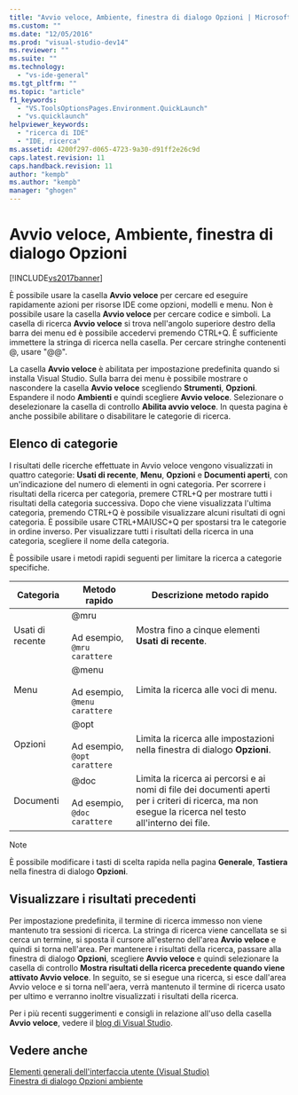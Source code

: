 ```yaml
---
title: "Avvio veloce, Ambiente, finestra di dialogo Opzioni | Microsoft Docs"
ms.custom: ""
ms.date: "12/05/2016"
ms.prod: "visual-studio-dev14"
ms.reviewer: ""
ms.suite: ""
ms.technology: 
  - "vs-ide-general"
ms.tgt_pltfrm: ""
ms.topic: "article"
f1_keywords: 
  - "VS.ToolsOptionsPages.Environment.QuickLaunch"
  - "vs.quicklaunch"
helpviewer_keywords: 
  - "ricerca di IDE"
  - "IDE, ricerca"
ms.assetid: 4200f297-d065-4723-9a30-d91ff2e26c9d
caps.latest.revision: 11
caps.handback.revision: 11
author: "kempb"
ms.author: "kempb"
manager: "ghogen"
---
```

# Avvio veloce, Ambiente, finestra di dialogo Opzioni
[!INCLUDE[vs2017banner](../../code-quality/includes/vs2017banner.md)]

È possibile usare la casella **Avvio veloce** per cercare ed eseguire rapidamente azioni per risorse IDE come opzioni, modelli e menu.  Non è possibile usare la casella **Avvio veloce** per cercare codice e simboli.  La casella di ricerca **Avvio veloce** si trova nell'angolo superiore destro della barra dei menu ed è possibile accedervi premendo CTRL\+Q.  È sufficiente immettere la stringa di ricerca nella casella.  Per cercare stringhe contenenti @, usare "@@".  
  
 La casella **Avvio veloce** è abilitata per impostazione predefinita quando si installa Visual Studio.  Sulla barra dei menu è possibile mostrare o nascondere la casella **Avvio veloce** scegliendo **Strumenti**, **Opzioni**.  Espandere il nodo **Ambienti** e quindi scegliere **Avvio veloce**.  Selezionare o deselezionare la casella di controllo **Abilita avvio veloce**.  In questa pagina è anche possibile abilitare o disabilitare le categorie di ricerca.  
  
## Elenco di categorie  
 I risultati delle ricerche effettuate in Avvio veloce vengono visualizzati in quattro categorie: **Usati di recente**, **Menu**, **Opzioni** e **Documenti aperti**, con un'indicazione del numero di elementi in ogni categoria.  Per scorrere i risultati della ricerca per categoria, premere CTRL\+Q per mostrare tutti i risultati della categoria successiva.  Dopo che viene visualizzata l'ultima categoria, premendo CTRL\+Q è possibile visualizzare alcuni risultati di ogni categoria.  È possibile usare CTRL\+MAIUSC\+Q per spostarsi tra le categorie in ordine inverso.  Per visualizzare tutti i risultati della ricerca in una categoria, scegliere il nome della categoria.  
  
 È possibile usare i metodi rapidi seguenti per limitare la ricerca a categorie specifiche.  
  
|Categoria|Metodo rapido|Descrizione metodo rapido|  
|---------------|-------------------|-------------------------------|  
|Usati di recente|@mru<br /><br /> Ad esempio, `@mru carattere`|Mostra fino a cinque elementi **Usati di recente**.|  
|Menu|@menu<br /><br /> Ad esempio, `@menu carattere`|Limita la ricerca alle voci di menu.|  
|Opzioni|@opt<br /><br /> Ad esempio, `@opt carattere`|Limita la ricerca alle impostazioni nella finestra di dialogo **Opzioni**.|  
|Documenti|@doc<br /><br /> Ad esempio, `@doc carattere`|Limita la ricerca ai percorsi e ai nomi di file dei documenti aperti per i criteri di ricerca, ma non esegue la ricerca nel testo all'interno dei file.|  
  
> [!NOTE]
>  È possibile modificare i tasti di scelta rapida nella pagina **Generale**, **Tastiera** nella finestra di dialogo **Opzioni**.  
  
## Visualizzare i risultati precedenti  
 Per impostazione predefinita, il termine di ricerca immesso non viene mantenuto tra sessioni di ricerca.  La stringa di ricerca viene cancellata se si cerca un termine, si sposta il cursore all'esterno dell'area **Avvio veloce** e quindi si torna nell'area.  Per mantenere i risultati della ricerca, passare alla finestra di dialogo **Opzioni**, scegliere **Avvio veloce** e quindi selezionare la casella di controllo **Mostra risultati della ricerca precedente quando viene attivato Avvio veloce**.  In seguito, se si esegue una ricerca, si esce dall'area Avvio veloce e si torna nell'aera, verrà mantenuto il termine di ricerca usato per ultimo e verranno inoltre visualizzati i risultati della ricerca.  
  
 Per i più recenti suggerimenti e consigli in relazione all'uso della casella **Avvio veloce**, vedere il [blog di Visual Studio](http://go.microsoft.com/fwlink/?LinkId=236054).  
  
## Vedere anche  
 [Elementi generali dell'interfaccia utente \(Visual Studio\)](../../ide/reference/general-user-interface-elements-visual-studio.md)   
 [Finestra di dialogo Opzioni ambiente](../../ide/reference/environment-options-dialog-box.md)